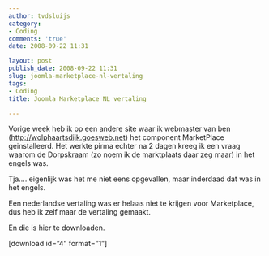 ```yaml
---
author: tvdsluijs
category:
- Coding
comments: 'true'
date: 2008-09-22 11:31

layout: post
publish_date: 2008-09-22 11:31
slug: joomla-marketplace-nl-vertaling
tags:
- Coding
title: Joomla Marketplace NL vertaling

---
```

Vorige week heb ik op een andere site waar ik webmaster van ben
(<http://wolphaartsdijk.goesweb.net>) het component MarketPlace geinstalleerd.
Het werkte pirma echter na 2 dagen kreeg ik een vraag waarom de Dorpskraam (zo
noem ik de marktplaats daar zeg maar) in het engels was.  
  
Tja…. eigenlijk was het me niet eens opgevallen, maar inderdaad dat was in het
engels.  
  
Een nederlandse vertaling was er helaas niet te krijgen voor Marketplace, dus
heb ik zelf maar de vertaling gemaakt.  
  
En die is hier te downloaden.  
  
[download id=”4” format=”1”]

